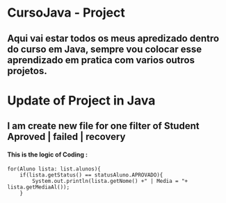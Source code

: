 <h1>CursoJava - Project</h1>
    
<h2>
    Aqui vai estar todos os meus apredizado dentro do curso em Java,
    sempre vou colocar esse aprendizado em pratica com varios outros projetos.
</h2>

# Update of Project in Java
<h2>I am create new file for one filter of Student <br> Aproved | failed | recovery</h2>

#### This is the logic of Coding :
```
for(Aluno lista: list.alunos){
    if(lista.getStatus() == statusAluno.APROVADO){
        System.out.println(lista.getNome() +" | Media = "+ lista.getMediaAl());
    }  
```